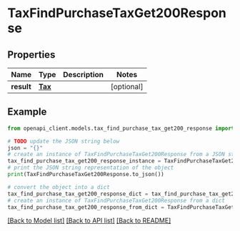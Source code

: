 # TaxFindPurchaseTaxGet200Response


## Properties

Name | Type | Description | Notes
------------ | ------------- | ------------- | -------------
**result** | [**Tax**](Tax.md) |  | [optional] 

## Example

```python
from openapi_client.models.tax_find_purchase_tax_get200_response import TaxFindPurchaseTaxGet200Response

# TODO update the JSON string below
json = "{}"
# create an instance of TaxFindPurchaseTaxGet200Response from a JSON string
tax_find_purchase_tax_get200_response_instance = TaxFindPurchaseTaxGet200Response.from_json(json)
# print the JSON string representation of the object
print(TaxFindPurchaseTaxGet200Response.to_json())

# convert the object into a dict
tax_find_purchase_tax_get200_response_dict = tax_find_purchase_tax_get200_response_instance.to_dict()
# create an instance of TaxFindPurchaseTaxGet200Response from a dict
tax_find_purchase_tax_get200_response_from_dict = TaxFindPurchaseTaxGet200Response.from_dict(tax_find_purchase_tax_get200_response_dict)
```
[[Back to Model list]](../README.md#documentation-for-models) [[Back to API list]](../README.md#documentation-for-api-endpoints) [[Back to README]](../README.md)


